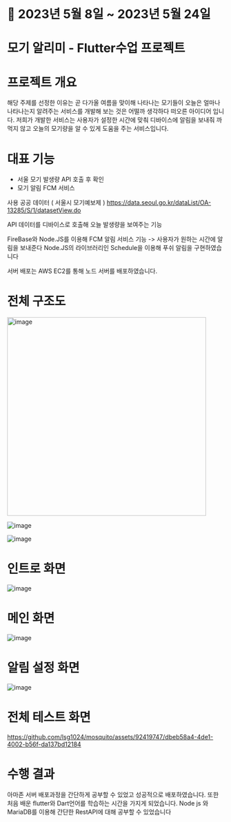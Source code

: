 # 📆 2023년 5월 8일 ~ 2023년 5월 24일

# 모기 알리미 - Flutter수업 프로젝트

# 프로젝트 개요 
해당 주제를 선정한 이유는 곧 다가올 여름을 맞이해 나타나는 모기들이 오늘은 얼마나 나타나는지 알려주는 서비스를 개발해 보는 것은 어떨까 생각하다 떠오른 아이디어 입니다.
저희가 개발한 서비스는 사용자가 설정한 시간에 맞춰 디바이스에 알림을 보내줘 까먹지 않고 오늘의 모기량을 알 수 있게 도움을 주는 서비스입니다.

# 대표 기능
  - 서울 모기 발생량 API 호출 후 확인
  - 모기 알림 FCM 서비스

사용 공공 데이터 ( 서울시 모기예보제 ) https://data.seoul.go.kr/dataList/OA-13285/S/1/datasetView.do

API 데이터를 디바이스로 호출해 오늘 발생량을 보여주는 기능

FireBase와 Node.JS를 이용해 FCM 알림 서비스 기능 -> 사용자가 원하는 시간에 알림을 보내준다
Node.JS의 라이브러리인 Schedule을 이용해 푸쉬 알림을 구현하였습니다

서버 배포는 AWS EC2를 통해 노드 서버를 배포하였습니다.

# 전체 구조도 

<img width="461" alt="image" src="https://github.com/lsg1024/mosquito/assets/92419747/2ee710f2-54ab-46a7-9fc2-1f830e737ffd">


![image](https://github.com/lsg1024/mosquito/assets/92419747/f21672d8-fd03-44a5-a8e6-5929f06e9d91)


![image](https://github.com/lsg1024/mosquito/assets/92419747/97fa8660-120b-446d-b20c-16868c00ebbd)

# 인트로 화면
![image](https://github.com/lsg1024/mosquito/assets/92419747/f245e523-0e55-438a-8060-fe2157d7e28c)

# 메인 화면
![image](https://github.com/lsg1024/mosquito/assets/92419747/c6ea3ab6-7f7e-4153-bf8a-2177f187ffb8)

# 알림 설정 화면
![image](https://github.com/lsg1024/mosquito/assets/92419747/4476cb02-f388-476e-adee-ba72cfc09c0b)

# 전체 테스트 화면
https://github.com/lsg1024/mosquito/assets/92419747/dbeb58a4-4de1-4002-b56f-da137bd12184

# 수행 결과
아마존 서버 배포과정을 간단하게 공부할 수 있었고 성공적으로 배포하였습니다. 또한 처음 배운 flutter와 Dart언어를 학습하는 시간을 가지게 되었습니다. 
Node js 와 MariaDB를 이용해 간단한 RestAPI에 대해 공부할 수 있었습니다 
